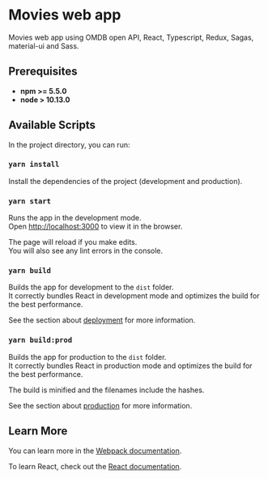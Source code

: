 # Movies web app

Movies web app using OMDB open API, React, Typescript, Redux, Sagas, material-ui and Sass.

## Prerequisites

* **npm >= 5.5.0**
* **node > 10.13.0**

## Available Scripts

In the project directory, you can run:

### `yarn install`

Install the dependencies of the project (development and production).

### `yarn start`

Runs the app in the development mode.<br />
Open [http://localhost:3000](http://localhost:3000) to view it in the browser.

The page will reload if you make edits.<br />
You will also see any lint errors in the console.

### `yarn build`

Builds the app for development to the `dist` folder.<br />
It correctly bundles React in development mode and optimizes the build for the best performance.

See the section about [deployment](https://webpack.js.org/guides/development/) for more information.

### `yarn build:prod`

Builds the app for production to the `dist` folder.<br />
It correctly bundles React in production mode and optimizes the build for the best performance.

The build is minified and the filenames include the hashes.<br />

See the section about [production](https://webpack.js.org/guides/production/) for more information.

## Learn More

You can learn more in the [Webpack documentation](https://webpack.js.org/guides/getting-started/).

To learn React, check out the [React documentation](https://reactjs.org/).
